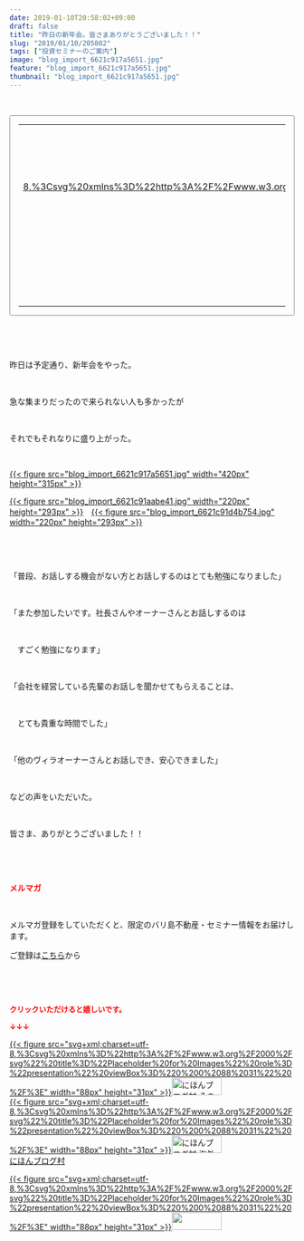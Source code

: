 ```yaml
---
date: 2019-01-10T20:58:02+09:00
draft: false
title: "昨日の新年会。皆さまありがとうございました！！"
slug: "2019/01/10/205802"
tags: ["投資セミナーのご案内"]
image: "blog_import_6621c917a5651.jpg"
feature: "blog_import_6621c917a5651.jpg"
thumbnail: "blog_import_6621c917a5651.jpg"
---
```

<p> </p><div contenteditable="false" style="padding: 15px; border-radius: 4px; border: 1px dotted currentColor; border-image: none;"><table border="0" cellpadding="0" cellspacing="0" style="margin: 0px; table-layout: fixed;" width="100%">	<tbody width="100%">		<tr>			<td aligin="center" style="vertical-align: middle;" width="95"><span style="text-align: center; display: block;"><a alt0="AmebaAffiliate" alt1="稼げる人の常識、稼げない人の常識 [ 三浦純健 ]" alt2="楽天" alt3="https://thumbnail.image.rakuten.co.jp/@0_mall/book/cabinet/0228/9784802110228.jpg?_ex=128x128" alt4="8" href="2371184?pc=https%3A%2F%2Fitem.rakuten.co.jp%2Fbook%2F15398893%2F&amp;m=http%3A%2F%2Fm.rakuten.co.jp%2Fbook%2Fi%2F19059402%2F" target="_blank">{{< figure src="svg+xml;charset=utf-8,%3Csvg%20xmlns%3D%22http%3A%2F%2Fwww.w3.org%2F2000%2Fsvg%22%20title%3D%22Placeholder%20for%20Images%22%20role%3D%22presentation%22%20viewBox%3D%220%200%201%201%22%20%2F%3E"  >}}<noscript><img alt="稼げる人の常識、稼げない人の常識 [ 三浦純健 ]" border="0" data-img="affiliate" src="https://thumbnail.image.rakuten.co.jp/@0_mall/book/cabinet/0228/9784802110228.jpg?_ex=128x128" style="margin: 0px; vertical-align: middle; max-width: 95px;"></noscript></a></span></td>			<td style="line-height: 1.5; padding-left: 15px; vertical-align: middle;"><a alt0="AmebaAffiliate" alt1="稼げる人の常識、稼げない人の常識 [ 三浦純健 ]" alt2="楽天" alt3="https://thumbnail.image.rakuten.co.jp/@0_mall/book/cabinet/0228/9784802110228.jpg?_ex=128x128" alt4="8" href="2371184?pc=https%3A%2F%2Fitem.rakuten.co.jp%2Fbook%2F15398893%2F&amp;m=http%3A%2F%2Fm.rakuten.co.jp%2Fbook%2Fi%2F19059402%2F" target="_blank">稼げる人の常識、稼げない人の常識 [ 三浦純健 ]</a>			<div style="padding: 3px 0px;">1,199円</div>			<div style="font-size: 0.83em;">楽天</div></td>		</tr>	</tbody></table></div><p> </p><p> </p><p>昨日は予定通り、新年会をやった。</p><p> </p><p>急な集まりだったので来られない人も多かったが</p><p> </p><p>それでもそれなりに盛り上がった。</p><p> </p><p><a href="blog_import_6621c917a5651.jpg">{{< figure src="blog_import_6621c917a5651.jpg" width="420px" height="315px" >}}</a></p><p><a href="blog_import_6621c91aabe41.jpg">{{< figure src="blog_import_6621c91aabe41.jpg" width="220px" height="293px" >}}</a>　<a href="blog_import_6621c91d4b754.jpg">{{< figure src="blog_import_6621c91d4b754.jpg" width="220px" height="293px" >}}</a></p><p> </p><p> </p><p>「普段、お話しする機会がない方とお話しするのはとても勉強になりました」</p><p> </p><p>「また参加したいです。社長さんやオーナーさんとお話しするのは</p><p> </p><p>　すごく勉強になります」</p><p> </p><p>「会社を経営している先輩のお話しを聞かせてもらえることは、</p><p> </p><p>　とても貴重な時間でした」</p><p> </p><p>「他のヴィラオーナーさんとお話しでき、安心できました」</p><p> </p><p>などの声をいただいた。</p><p> </p><p>皆さま、ありがとうございました！！</p><p> </p><p> </p><p><span style="font-weight: bold;"><span style="color: rgb(255, 0, 0);">メルマガ</span></span></p><p> </p><p>メルマガ登録をしていただくと、限定のバリ島不動産・セミナー情報をお届けします。</p><p>ご登録は<a href="f9eeVI" target="_blank">こちら</a>から</p><p style="text-align: center;"> </p><p style="text-align: center;"> </p><p><font color="#ff0000" size="2"><strong>クリックいただけると嬉しいです。</strong></font></p><p><font color="#ff0000" size="2"><strong>↓↓↓</strong></font></p><p><a href="ranking.html?p_cid=01260127" id="&amp;blogmura_banner" target="_blank">{{< figure src="svg+xml;charset=utf-8,%3Csvg%20xmlns%3D%22http%3A%2F%2Fwww.w3.org%2F2000%2Fsvg%22%20title%3D%22Placeholder%20for%20Images%22%20role%3D%22presentation%22%20viewBox%3D%220%200%2088%2031%22%20%2F%3E" width="88px" height="31px" >}}<noscript><img alt="にほんブログ村 その他生活ブログ 不動産投資へ" border="0" height="31" src="https://img-proxy.blog-video.jp/images?url=http%3A%2F%2Flife.blogmura.com%2Fhudousantoushi%2Fimg%2Fhudousantoushi88_31.gif" width="88"></noscript></a><br/><a href="ranking.html?p_cid=01260127" target="_blank">{{< figure src="svg+xml;charset=utf-8,%3Csvg%20xmlns%3D%22http%3A%2F%2Fwww.w3.org%2F2000%2Fsvg%22%20title%3D%22Placeholder%20for%20Images%22%20role%3D%22presentation%22%20viewBox%3D%220%200%2088%2031%22%20%2F%3E" width="88px" height="31px" >}}<noscript><img alt="にほんブログ村 海外生活ブログ バリ島情報へ" border="0" height="31" src="https://img-proxy.blog-video.jp/images?url=http%3A%2F%2Foverseas.blogmura.com%2Fbali%2Fimg%2Fbali88_31.gif" width="88"></noscript></a><br/><a href="ranking.html?p_cid=01260127" target="_blank">にほんブログ村</a></p><p><a href="link.php?1804582" title="人気ブログランキングへ">{{< figure src="svg+xml;charset=utf-8,%3Csvg%20xmlns%3D%22http%3A%2F%2Fwww.w3.org%2F2000%2Fsvg%22%20title%3D%22Placeholder%20for%20Images%22%20role%3D%22presentation%22%20viewBox%3D%220%200%2088%2031%22%20%2F%3E" width="88px" height="31px" >}}<noscript><img border="0" height="31" src="https://blog.with2.net/img/banner/banner_22.gif" width="88"></noscript></a></p><p> </p>

